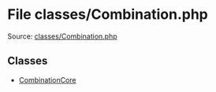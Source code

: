 File classes/Combination.php
=========

Source: [classes/Combination.php](https://github.com/PrestaShop/PrestaShop/blob/1.5.0.17/classes/Combination.php)


Classes
-------

* [CombinationCore](class.CombinationCore.md)


